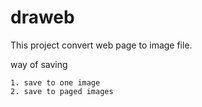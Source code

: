 draweb
======

This project convert web page to image file.

way of saving

    1. save to one image
    2. save to paged images
